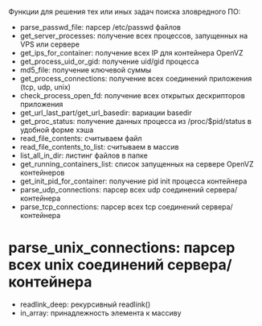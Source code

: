 Функции для решения тех или иных задач поиска зловредного ПО:

* parse_passwd_file: парсер /etc/passwd файлов
* get_server_processes: получение всех процессов, запущенных на VPS или сервере
* get_ips_for_container: получение всех IP для контейнера OpenVZ
* get_process_uid_or_gid: получение uid/gid процесса
* md5_file: получение ключевой суммы
* get_process_connections: получение всех соединений приложения (tcp, udp, unix)
* check_process_open_fd: получение всех открытых дескрипторов приложения
* get_url_last_part/get_url_basedir: вариации basedir
* get_proc_status: получение данных процесса из /proc/$pid/status в удобной форме хэша
* read_file_contents: считываем файл
* read_file_contents_to_list: считываем в массив
* list_all_in_dir: листинг файлов в папке
* get_running_containers_list: список запущенных на сервере OpenVZ контейнеров
* get_init_pid_for_container: получение pid init процесса контейнера 
* parse_udp_connections: парсер всех udp соединений сервера/контейнера
* parse_tcp_connections: парсер всех tcp соединений сервера/контейнера
# parse_unix_connections: парсер всех unix соединений сервера/контейнера
* readlink_deep: рекурсивный readlink()
* in_array: принадлежность элемента к массиву
